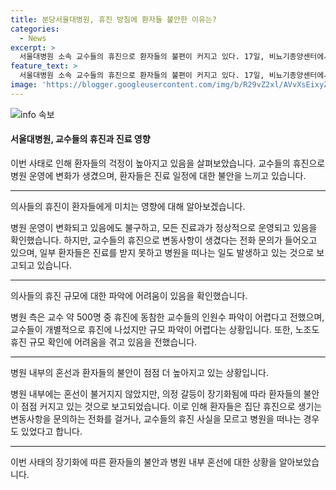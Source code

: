```yaml
---
title: 분당서울대병원, 휴진 방침에 환자들 불안한 이유는?
categories:
  - News
excerpt: >
  서울대병원 소속 교수들의 휴진으로 환자들의 불편이 커지고 있다. 17일, 비뇨기종양센터에서 암 환자 가족들은 진료 일정이 연기될까봐 불안해하며 집중 치료를 받고 있는 사람들도 있다. 한 직원은 전체 교수 중 휴진한 인원을 파악 못하겠다고 밝혔으며, 노조도 휴진 규모를 확인하지 못했다고 전했다. 현재 병원 내부에는 휴진 안내문이 없으며, 대부분의 진료가 이뤄지고 있지만, 일부 과에서는 개별적으로 휴진하는 교수들이 있었다고 한다.
feature_text: >
  서울대병원 소속 교수들의 휴진으로 환자들의 불편이 커지고 있다. 17일, 비뇨기종양센터에서 암 환자 가족들은 진료 일정이 연기될까봐 불안해하며 집중 치료를 받고 있는 사람들도 있다. 한 직원은 전체 교수 중 휴진한 인원을 파악 못하겠다고 밝혔으며, 노조도 휴진 규모를 확인하지 못했다고 전했다. 현재 병원 내부에는 휴진 안내문이 없으며, 대부분의 진료가 이뤄지고 있지만, 일부 과에서는 개별적으로 휴진하는 교수들이 있었다고 한다.
image: 'https://blogger.googleusercontent.com/img/b/R29vZ2xl/AVvXsEixyZcFfHzMRdzZMjFBmAUKJYCLCGyLL1o632UiGVXcaFdKo_bkvkuCioo0uUKlGfBVcT3P84aROyZIXSBEx3Aw5nCQ3pTgDom1WDC4m8eifvWiAmWEEVb4x6G_l8C0QH225ldMjyaFvpxGEBGNO37VmDTDMHGhJPq73UglMfDca1-0aw/s1600/blogspot.png'
---
```


<p><img src="https://blogger.googleusercontent.com/img/b/R29vZ2xl/AVvXsEixyZcFfHzMRdzZMjFBmAUKJYCLCGyLL1o632UiGVXcaFdKo_bkvkuCioo0uUKlGfBVcT3P84aROyZIXSBEx3Aw5nCQ3pTgDom1WDC4m8eifvWiAmWEEVb4x6G_l8C0QH225ldMjyaFvpxGEBGNO37VmDTDMHGhJPq73UglMfDca1-0aw/s1600/blogspot.png" alt="info 속보" /></p>

<h4>서울대병원, 교수들의 휴진과 진료 영향</h4>

<p>이번 사태로 인해 환자들의 걱정이 높아지고 있음을 살펴보았습니다. 교수들의 휴진으로 병원 운영에 변화가 생겼으며, 환자들은 진료 일정에 대한 불안을 느끼고 있습니다. </p>

<hr />

<p>의사들의 휴진이 환자들에게 미치는 영향에 대해 알아보겠습니다.</p>

<p>병원 운영이 변화되고 있음에도 불구하고, 모든 진료과가 정상적으로 운영되고 있음을 확인했습니다. 하지만, 교수들의 휴진으로 변동사항이 생겼다는 전화 문의가 들어오고 있으며, 일부 환자들은 진료를 받지 못하고 병원을 떠나는 일도 발생하고 있는 것으로 보고되고 있습니다.</p>

<hr />

<p>의사들의 휴진 규모에 대한 파악에 어려움이 있음을 확인했습니다.</p>

<p>병원 측은 교수 약 500명 중 휴진에 동참한 교수들의 인원수 파악이 어렵다고 전했으며, 교수들이 개별적으로 휴진에 나섰지만 규모 파악이 어렵다는 상황입니다. 또한, 노조도 휴진 규모 확인에 어려움을 겪고 있음을 전했습니다.</p>

<hr />

<p>병원 내부의 혼선과 환자들의 불안이 점점 더 높아지고 있는 상황입니다.</p>

<p>병원 내부에는 혼선이 불거지지 않았지만, 의정 갈등이 장기화됨에 따라 환자들의 불안이 점점 커지고 있는 것으로 보고되었습니다. 이로 인해 환자들은 집단 휴진으로 생기는 변동사항을 문의하는 전화를 걸거나, 교수들의 휴진 사실을 모르고 병원을 떠나는 경우도 있었다고 합니다. </p>

<hr />

<p>이번 사태의 장기화에 따른 환자들의 불안과 병원 내부 혼선에 대한 상황을 알아보았습니다.</p>


